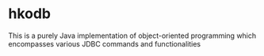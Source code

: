 # hkodb
This is a purely Java implementation of object-oriented programming which encompasses various JDBC commands and functionalities
